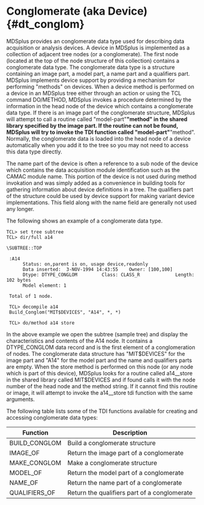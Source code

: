 Conglomerate (aka Device) {#dt_conglom}
=========================

MDSplus provides an conglomerate data type used for describing data acquisition
or analysis devices. A device in MDSplus is implemented as a collection of
adjacent tree nodes (or a conglomerate). The first node (located at the top of
the node structure of this collection) contains a conglomerate data type. The
conglomerate data type is a structure containing an image part, a model part, a
name part and a qualifiers part. MDSplus implements device support by providing
a mechanism for performing "methods" on devices. When a device method is
performed on a device in an MDSplus tree either through an action or using the
TCL command DO/METHOD, MDSplus invokes a procedure determined by the
information in the head node of the device which contains a conglomerate data
type. If there is an image part of the conglomerate structure, MDSplus will
attempt to call a routine called "model-part"__"method" in the shared library
specified by the image part. If the routine can not be found, MDSplus will try
to invoke the TDI function called "model-part"__"method". Normally, the
conglomerate data is loaded into the head node of a device automatically when
you add it to the tree so you may not need to access this data type directly.

The name part of the device is often a reference to a sub node of the device
which contains the data acquisition module identification such as the CAMAC
module name. This portion of the device is not used during method invokation
and was simply added as a convenience in building tools for gathering
information about device definitions in a tree. The qualifiers part of the
structure could be used by device support for making variant device
implementations. This field along with the name field are generally not used
any longer.

The following shows an example of a conglomerate data type.

    TCL> set tree subtree
    TCL> dir/full a14

    \SUBTREE::TOP

     :A14
          Status: on,parent is on, usage device,readonly
          Data inserted:  3-NOV-1994 14:43:55    Owner: [100,100]
          Dtype: DTYPE_CONGLOM         Class: CLASS_R             Length: 102 bytes
          Model element: 1

     Total of 1 node.

     TCL> decompile a14
     Build_Conglom("MIT$DEVICES", "A14", *, *)

     TCL> do/method a14 store

In the above example we open the subtree (sample tree) and display the
characteristics and contents of the A14 node. It contains a DTYPE_CONGLOM data
record and is the first element of a conglomeration of nodes. The conglomerate
data structure has "MIT$DEVICES" for the image part and "A14" for the model
part and the name and qualifiers parts are empty. When the store method is
performed on this node (or any node which is part of this device), MDSplus
looks for a routine called a14__store in the shared library called MIT$DEVICES
and if found calls it with the node number of the head node and the method
string. If it cannot find this routine or image, it will attempt to invoke the
a14__store tdi function with the same arguments.

The following table lists some of the TDI functions available for creating and
accessing conglomerate data types:


| **Function**   | **Description**                              |
|----------------|----------------------------------------------|
| BUILD\_CONGLOM | Build a conglomerate structure               |
| IMAGE\_OF      | Return the image part of a conglomerate      |
| MAKE\_CONGLOM  | Make a conglomerate structure                |
| MODEL\_OF      | Return the model part of a conglomerate      |
| NAME\_OF       | Return the name part of a conglomerate       |
| QUALIFIERS\_OF | Return the qualifiers part of a conglomerate |

